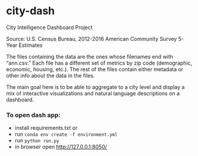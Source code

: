 # city-dash
City Intelligence Dashboard Project

Source:  U.S. Census Bureau, 2012-2016 American Community Survey 5-Year Estimates

The files containing the data are the ones whose filenames end with “ann.csv.” Each file has a different set of metrics by zip code (demographic, economic, housing, etc.). The rest of the files contain either metadata or other info about the data in the files.

The main goal here is to be able to aggregate to a city level and display a mix of interactive visualizations and natural language descriptions on a dashboard.


### To open dash app:

- install requirements.txt
or
- run ```conda env create -f environment.yml```
- run ```python run.py```
- in browser open http://127.0.0.1:8050/
